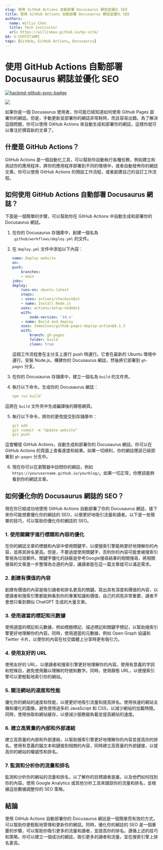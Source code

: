 ```yaml
---
slug: 使用 GitHub Actions 自動部署 Docusaurus 網誌並優化 SEO
title: 使用 GitHub Actions 自動部署 Docusaurus 網誌並優化 SEO
authors:
  name: Willis Chen
  title: Tech Instructor
  url: https://willismax.github.io/my-site/
GA: G-CH7FZ71WRC
tags: [GitHub, GitHub Actions, Docusaurus]
---
```




使用 GitHub Actions 自動部署 Docusaurus 網誌並優化 SEO
===========================================


[![hackmd-github-sync-badge](https://hackmd.io/pMZX7mLQRN-hD-MG3ASReA/badge)](https://hackmd.io/pMZX7mLQRN-hD-MG3ASReA)

![](https://hackmd.io/_uploads/ryzvXkw12.png)

如果你是一個 Docusaurus 使用者，你可能已經知道如何使用 Github Pages 部署你的網誌。但是，手動更新並部署你的網誌非常耗時，而且容易出錯。為了解決這個問題，你可以使用 GitHub Actions 來自動生成和部署你的網誌，這樣你就可以專注於撰寫新的文章了。

什麼是 GitHub Actions？
-------------------

GitHub Actions 是一個自動化工具，可以幫助你自動執行各種任務，例如建立和測試你的應用程序，將你的應用程序部署到不同的環境中，或者自動發佈你的網誌文章。你可以使用 GitHub Actions 的預設工作流程，或者創建自己的自訂工作流程。

如何使用 GitHub Actions 自動部署 Docusaurus 網誌？
---------------------------------------

下面是一個簡單的步驟，可以幫助你在 GitHub Actions 中自動生成和部署你的 Docusaurus 網誌。

1.  在你的 Docusaurus 存儲庫中，創建一個名為 `.github/workflows/deploy.yml` 的文件。
    
2.  在 `deploy.yml` 文件中添加以下內容：
    
    ```yaml
    name: Deploy website
    on:
    push:
        branches:
        - main
    jobs:
    deploy:
        runs-on: ubuntu-latest
        steps:
        - uses: actions/checkout@v2
        - name: Install Node.js
        uses: actions/setup-node@v1
        with:
            node-version: '14.x'
        - name: Build and deploy
        uses: JamesIves/github-pages-deploy-action@4.1.3
        with:
            branch: gh-pages
            folder: build
            clean: true
    ```

    這個工作流程會在主分支上進行 push 時運行。它會在最新的 Ubuntu 環境中運行，安裝 Node.js，構建你的 Docusaurus 網誌，然後將它部署到 `gh-pages` 分支。

3.  在你的 Docusaurus 存儲庫中，建立一個名為 `build` 的文件夾。
    
4.  執行以下命令，生成你的 Docusaurus 網誌：
    
    ```yaml
    npm run build` 
    ```

  這將在 `build` 文件夾中生成編譯後的靜態網頁。

5.  執行以下命令，將你的更改提交到存儲庫中：

    ```yaml
    git add .
    git commit -m "Update website"
    git push
    ``` 

  這會觸發 GitHub Actions，自動生成和部署你的 Docusaurus 網誌。你可以在 GitHub Actions 的頁面上查看進度和結果。如果一切順利，你的網誌應該已經部署到 `gh-pages` 分支中。

6.  現在你可以在瀏覽器中訪問你的網誌，例如 `https://yourusername.github.io/yourblog/`。如果一切正常，你應該能夠看到你的網誌文章。

如何優化你的 Docusaurus 網誌的 SEO？
--------------------------

  現在你已經成功地使用 GitHub Actions 自動部署了你的 Docusaurus 網誌，接下來你可能想要優化你的網誌的 SEO，以便更好地吸引流量和讀者。以下是一些簡單的技巧，可以幫助你優化你的網誌的 SEO。

### 1. 使用關鍵字進行標題和內容的優化

  在你的網誌文章的標題和內容中使用關鍵字，以便搜索引擎能夠更好地理解你的內容，並將其排名更高。但是，不要過度使用關鍵字，否則你的內容可能會被搜索引擎視為垃圾郵件。關鍵字優化的訣竅是參考Google搜尋結果的相關搜尋，將相關搜尋的文章進一步整理為合適的內容，讓讀者能在這一篇文章就可以滿足需求。

### 2. 創建有價值的內容

  創建有價值的內容是吸引讀者和排名更高的關鍵。寫出具有深度和價值的內容，以便讀者和搜索引擎都能夠看到你的專業知識和價值，自己的洞見非常重要，讀者不會想只看到類似 ChatGPT 生成的大量文章。

### 3. 使用適當的標記和元數據

  使用適當的標記和元數據，例如標題標記、描述標記和關鍵字標記，以幫助搜索引擎更好地理解你的內容。同時，使用適當的元數據，例如 Open Graph 協議和 Twitter 卡片，以使你的內容在社交媒體上分享時更有吸引力。

### 4. 使用友好的 URL

  使用友好的 URL，以便讀者和搜索引擎更好地理解你的內容。使用有意義的字詞和短條目，避免使用難以理解的符號和數字。同時，使用靜態 URL，以便搜索引擎可以更輕鬆地索引你的網站。

### 5. 關注網站的速度和性能

  優化你的網站的速度和性能，以便更好地吸引流量和提高排名。使用快速的網站主機和優化的圖像，避免使用過多的 JavaScript 和 CSS，以減少網站的加載時間。同時，使用快取和網站緩存，以便減少服務器負載並提高網站的速度。

### 6. 建立高質量的內部和外部連結

  建立高質量的內部和外部連結，以幫助搜索引擎更好地理解你的內容並提高你的排名。使用有意義的錨文本和鏈接到相關的內容，同時建立高質量的外部鏈接，以提高你的網站的權威性和排名。

### 7. 監測和分析你的流量和排名

  監測和分析你的網站的流量和排名，以了解你的目標讀者是誰，以及他們如何找到你的內容。使用 Google Analytics 或其他分析工具來跟踪你的流量和排名，並根據這些數據調整你的 SEO 策略。

結論
--

使用 GitHub Actions 自動部署你的 Docusaurus 網誌是一個簡單而有效的方式，可以幫助你更輕鬆地管理和更新你的網誌。同時，優化你的網誌的 SEO 是一個重要的步驟，可以幫助你吸引更多的流量和讀者，並提高你的排名。遵循上述的技巧和策略，你可以建立一個成功的網誌，吸引更多的讀者和流量，並在搜索引擎上排名更高。
